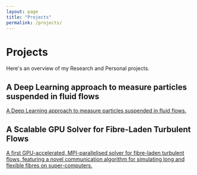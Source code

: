```yaml
---
layout: page
title: "Projects"
permalink: /projects/
---
```


# Projects

Here's an overview of my Research and Personal projects.

## A Deep Learning approach to measure particles suspended in fluid flows

[A Deep Learning approach to measure particles suspended in fluid flows.](/projects/le_ring/)

## A Scalable GPU Solver for Fibre-Laden Turbulent Flows

[A first GPU-accelerated, MPI-parallelised solver for fibre-laden turbulent flows, featuring a novel communication algorithm for simulating long and flexible fibres on super-computers.](/projects/hpc/)
